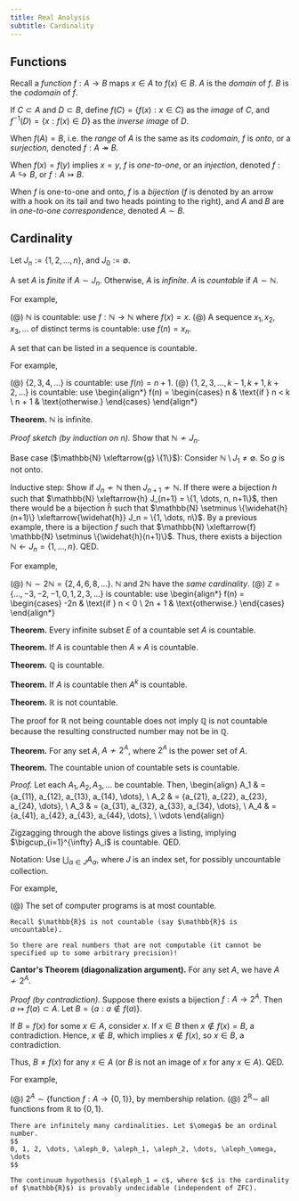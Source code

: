 ```yaml
---
title: Real Analysis
subtitle: Cardinality
---
```


## Functions

Recall a _function_ $f : A \rightarrow B$ maps $x \in A$ to $f(x) \in B$. $A$ is the _domain_ of $f$. $B$ is the _codomain_ of $f$.

If $C \subset A$ and $D \subset B$, define $f(C) = \{f(x) : x \in C\}$ as the _image_ of $C$, and $f^{-1}(D) = \{x : f(x) \in D\}$ as the _inverse image_ of $D$.

When $f(A) = B$, i.e. the _range_ of $A$ is the same as its _codomain_, $f$ is _onto_, or a _surjection_, denoted $f : A \twoheadrightarrow B$.

When $f(x) = f(y)$ implies $x = y$, $f$ is _one-to-one_, or an _injection_, denoted $f : A \hookrightarrow B$, or $f : A \rightarrowtail B$.

When $f$ is one-to-one and onto, $f$ is a _bijection_ ($f$ is denoted by an arrow with a hook on its tail and two heads pointing to the right), and $A$ and $B$ are in _one-to-one correspondence_, denoted $A \sim B$.

## Cardinality

Let $J_n := \{1, 2, \dots, n\}$, and $J_0 := \emptyset$.

A set $A$ is _finite_ if $A \sim J_n$. Otherwise, $A$ is _infinite_. $A$ is _countable_ if $A \sim \mathbb{N}$.

For example,

(@) $\mathbb{N}$ is countable: use $f : \mathbb{N} \rightarrow \mathbb{N}$ where $f(x) = x$.
(@) A sequence $x_1, x_2, x_3, \dots$ of distinct terms is countable: use $f(n) = x_n$.

A set that can be listed in a sequence is countable.

For example,

(@) $\{2, 3, 4, \dots \}$ is countable: use $f(n) = n + 1$.
(@) $\{1, 2, 3, \dots, k - 1, k + 1, k + 2, \dots \}$ is countable: use
    \begin{align*}
    f(n) =
    \begin{cases}
    n & \text{if } n < k \\
    n + 1 & \text{otherwise.}
    \end{cases}
    \end{align*}

__Theorem.__ $\mathbb{N}$ is infinite.

_Proof sketch (by induction on $n$)._ Show that $\mathbb{N} \nsim J_n$.

Base case ($\mathbb{N} \xleftarrow{g} \{1\}$): Consider $\mathbb{N} \setminus J_1 \neq \emptyset$. So $g$ is not onto.

Inductive step: Show if $J_n \nsim \mathbb{N}$ then $J_{n+1} \nsim \mathbb{N}$. If there were a bijection $h$ such that $\mathbb{N} \xleftarrow{h} J_{n+1} = \{1, \dots, n, n+1\}$, then there would be a bijection $\widehat{h}$ such that $\mathbb{N} \setminus \{\widehat{h}(n+1)\} \xleftarrow{\widehat{h}} J_n = \{1, \dots, n\}$. By a previous example, there is a bijection $f$ such that $\mathbb{N} \xleftarrow{f} \mathbb{N} \setminus \{\widehat{h}(n+1)\}$. Thus, there exists a bijection $\mathbb{N} \leftarrow J_n = \{1, \dots, n\}$. QED.

For example,

(@) $\mathbb{N} \sim 2\mathbb{N} = \{2, 4, 6, 8, \dots\}$. $\mathbb{N}$ and $2\mathbb{N}$ have the _same cardinality_.
(@) $\mathbb{Z} = \{ \dots, -3, -2, -1, 0, 1, 2, 3, \dots \}$ is countable: use
    \begin{align*}
    f(n) =
    \begin{cases}
    -2n & \text{if } n < 0 \\
    2n + 1 & \text{otherwise.}
    \end{cases}
    \end{align*}

__Theorem.__ Every infinite subset $E$ of a countable set $A$ is countable.

__Theorem.__ If $A$ is countable then $A \times A$ is countable.

__Theorem.__ $\mathbb{Q}$ is countable.

__Theorem.__ If $A$ is countable then $A^k$ is countable.

__Theorem.__ $\mathbb{R}$ is not countable.

The proof for $\mathbb{R}$ not being countable does not imply $\mathbb{Q}$ is not countable because the resulting constructed number may not be in $\mathbb{Q}$.

__Theorem.__ For any set $A$, $A \nsim 2^A$, where $2^A$ is the power set of $A$.

__Theorem.__ The countable union of countable sets is countable.

_Proof._ Let each $A_1, A_2, A_3, \dots$ be countable. Then,
\begin{align}
A_1 & = \{a_{11}, a_{12}, a_{13}, a_{14}, \dots\}, \\
A_2 & = \{a_{21}, a_{22}, a_{23}, a_{24}, \dots\}, \\
A_3 & = \{a_{31}, a_{32}, a_{33}, a_{34}, \dots\}, \\
A_4 & = \{a_{41}, a_{42}, a_{43}, a_{44}, \dots\}, \\
\vdots
\end{align}

Zigzagging through the above listings gives a listing, implying $\bigcup_{i=1}^{\infty} A_i$ is countable. QED.

Notation: Use $\bigcup_{\alpha \in J} A_\alpha$, where $J$ is an index set, for possibly uncountable collection.

For example,

(@) The set of computer programs is at most countable.

    Recall $\mathbb{R}$ is not countable (say $\mathbb{R}$ is uncountable).

    So there are real numbers that are not computable (it cannot be specified up to some arbitrary precision)!

__Cantor's Theorem (diagonalization argument).__ For any set $A$, we have $A \nsim 2^A$.

_Proof (by contradiction)._ Suppose there exists a bijection $f : A \rightarrow 2^A$. Then $a \mapsto f(a) \subset A$. Let $B = \{a : a \notin f(a)\}.$

If $B = f(x)$ for some $x \in A$, consider $x$. If $x \in B$ then $x \notin f(x) = B$, a contradiction. Hence, $x \notin B$, which implies $x \notin f(x)$, so $x \in B$, a contradiction.

Thus, $B \neq f(x)$ for any $x \in A$ (or $B$ is not an image of $x$ for any $x \in A$). QED.

For example,

(@) $2^A \sim \{\text{function } f : A \rightarrow \{0, 1\}\}$, by membership relation.
(@) $2^{\mathbb{R}} \sim$ all functions from $\mathbb{R}$ to $\{0, 1\}$.

    There are infinitely many cardinalities. Let $\omega$ be an ordinal number.
    $$
    0, 1, 2, \dots, \aleph_0, \aleph_1, \aleph_2, \dots, \aleph_\omega, \dots
    $$

    The continuum hypothesis ($\aleph_1 = c$, where $c$ is the cardinality of $\mathbb{R}$) is provably undecidable (independent of ZFC).
